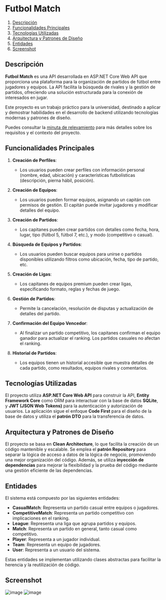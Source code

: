 # Futbol Match

1. [Descripción](#descripción)
2. [Funcionalidades Principales](#funcionalidades-principales)
3. [Tecnologías Utilizadas](#tecnologías-utilizadas)
4. [Arquitectura y Patrones de Diseño](#arquitectura-y-patrones-de-diseño)
5. [Entidades](#entidades)
6. [Screenshot](#screenshot)


## Descripción

**Futbol Match** es una API desarrollada en ASP.NET Core Web API que proporciona una plataforma para la organización de partidos de fútbol entre jugadores y equipos. La API facilita la búsqueda de rivales y la gestión de partidos, ofreciendo una solución estructurada para la conexión de interesados en jugar.

Este proyecto es un trabajo práctico para la universidad, destinado a aplicar y demostrar habilidades en el desarrollo de backend utilizando tecnologías modernas y patrones de diseño. 

Puedes consultar la [minuta de relevamiento](docs/MinutaDeRelevamiento.md) para más detalles sobre los requisitos y el contexto del proyecto.

## Funcionalidades Principales

1. **Creación de Perfiles**:
   - Los usuarios pueden crear perfiles con información personal (nombre, edad, ubicación) y características futbolísticas (descripción, pierna hábil, posición).

2. **Creación de Equipos**:
   - Los usuarios pueden formar equipos, asignando un capitán con permisos de gestión. El capitán puede invitar jugadores y modificar detalles del equipo.

3. **Creación de Partidos**:
   - Los capitanes pueden crear partidos con detalles como fecha, hora, lugar, tipo (fútbol 5, fútbol 7, etc.), y modo (competitivo o casual).

4. **Búsqueda de Equipos y Partidos**:
   - Los usuarios pueden buscar equipos para unirse o partidos disponibles utilizando filtros como ubicación, fecha, tipo de partido, etc.

5. **Creación de Ligas**:
   - Los capitanes de equipos premium pueden crear ligas, especificando formato, reglas y fechas de juego.

6. **Gestión de Partidos**:
   - Permite la cancelación, resolución de disputas y actualización de detalles del partido.

7. **Confirmación del Equipo Vencedor**:
   - Al finalizar un partido competitivo, los capitanes confirman el equipo ganador para actualizar el ranking. Los partidos casuales no afectan el ranking.

8. **Historial de Partidos**:
   - Los equipos tienen un historial accesible que muestra detalles de cada partido, como resultados, equipos rivales y comentarios.

## Tecnologías Utilizadas

El proyecto utiliza **ASP.NET Core Web API** para construir la API, **Entity Framework Core** como ORM para interactuar con la base de datos **SQLite**, y **JWT (JSON Web Tokens)** para la autenticación y autorización de usuarios. La aplicación sigue el enfoque **Code First** para el diseño de la base de datos y utiliza el **patrón DTO** para la transferencia de datos.

## Arquitectura y Patrones de Diseño

El proyecto se basa en **Clean Architecture**, lo que facilita la creación de un código mantenible y escalable. Se emplea el **patrón Repository** para separar la lógica de acceso a datos de la lógica de negocio, promoviendo una mejor organización del código. Además, se utiliza **inyección de dependencias** para mejorar la flexibilidad y la prueba del código mediante una gestión eficiente de las dependencias.
## Entidades

El sistema está compuesto por las siguientes entidades:

- **CasualMatch**: Representa un partido casual entre equipos o jugadores.
- **CompetitiveMatch**: Representa un partido competitivo con implicaciones en el ranking.
- **League**: Representa una liga que agrupa partidos y equipos.
- **Match**: Representa un partido en general, tanto casual como competitivo.
- **Player**: Representa a un jugador individual.
- **Team**: Representa un equipo de jugadores.
- **User**: Representa a un usuario del sistema.

Estas entidades se implementan utilizando clases abstractas para facilitar la herencia y la reutilización de código.

## Screenshot

![image](https://github.com/user-attachments/assets/73088747-b623-41ef-a832-d66aeace8441)
![image](https://github.com/user-attachments/assets/7721cac7-ea01-4c92-9a1d-428a927fe995)





